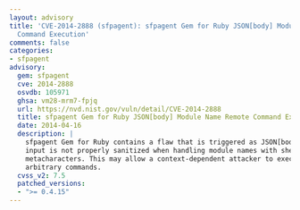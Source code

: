 ```yaml
---
layout: advisory
title: 'CVE-2014-2888 (sfpagent): sfpagent Gem for Ruby JSON[body] Module Name Remote
  Command Execution'
comments: false
categories:
- sfpagent
advisory:
  gem: sfpagent
  cve: 2014-2888
  osvdb: 105971
  ghsa: vm28-mrm7-fpjq
  url: https://nvd.nist.gov/vuln/detail/CVE-2014-2888
  title: sfpagent Gem for Ruby JSON[body] Module Name Remote Command Execution
  date: 2014-04-16
  description: |
    sfpagent Gem for Ruby contains a flaw that is triggered as JSON[body]
    input is not properly sanitized when handling module names with shell
    metacharacters. This may allow a context-dependent attacker to execute
    arbitrary commands.
  cvss_v2: 7.5
  patched_versions:
  - ">= 0.4.15"
---
```

